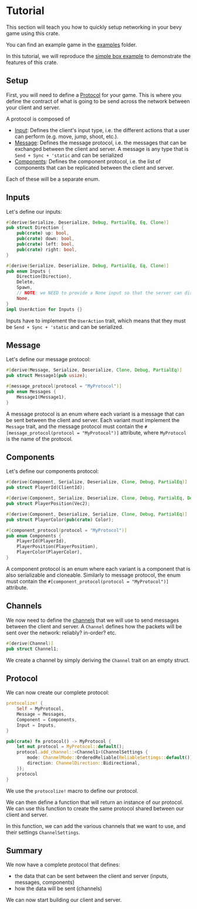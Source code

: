 # Tutorial


This section will teach you how to quickly setup networking in your bevy game using this crate.

You can find an example game in the [examples](https://github.com/cBournhonesque/lightyear/tree/main/examples) folder.

In this tutorial, we will reproduce the [simple box example](https://github.com/cBournhonesque/lightyear/tree/main/examples/simple_box) to demonstrate the features of this crate.

## Setup

First, you will need to define a [Protocol](../concepts/protocol/title.md) for your game.
This is where you define the contract of what is going to be send across the network between your client and server.

A protocol is composed of 
- [Input](../concepts/inputs/title.md): Defines the client's input type, i.e. the different actions that a user can perform
 (e.g. move, jump, shoot, etc.). 
- [Message](../concepts/events/title.md): Defines the message protocol, i.e. the messages that can be exchanged between the client and server. A
  message is any type that is `Send + Sync + 'static` and can be serialized
- [Components](../concepts/replication/title.md): Defines the component protocol, i.e. the list of components that can be replicated between the client and server.

Each of these will be a separate enum.

## Inputs

Let's define our inputs:
```rust
#[derive(Serialize, Deserialize, Debug, PartialEq, Eq, Clone)]
pub struct Direction {
    pub(crate) up: bool,
    pub(crate) down: bool,
    pub(crate) left: bool,
    pub(crate) right: bool,
}

#[derive(Serialize, Deserialize, Debug, PartialEq, Eq, Clone)]
pub enum Inputs {
    Direction(Direction),
    Delete,
    Spawn,
    // NOTE: we NEED to provide a None input so that the server can distinguish between lost input packets and 'None' inputs
    None,
}
impl UserAction for Inputs {}
```

Inputs have to implement the `UserAction` trait, which means that they must be `Send + Sync + 'static` and can be serialized.

## Message

Let's define our message protocol:
```rust
#[derive(Message, Serialize, Deserialize, Clone, Debug, PartialEq)]
pub struct Message1(pub usize);

#[message_protocol(protocol = "MyProtocol")]
pub enum Messages {
    Message1(Message1),
}
```

A message protocol is an enum where each variant is a message that can be sent between the client and server.
Each variant must implement the `Message` trait, and the message protocol must contain the
`#[message_protocol(protocol = "MyProtocol")]` attribute, where `MyProtocol` is the name of the protocol.

## Components

Let's define our components protocol:
```rust
#[derive(Component, Serialize, Deserialize, Clone, Debug, PartialEq)]
pub struct PlayerId(ClientId);

#[derive(Component, Serialize, Deserialize, Clone, Debug, PartialEq, Deref, DerefMut, Add, Mul)]
pub struct PlayerPosition(Vec2);

#[derive(Component, Deserialize, Serialize, Clone, Debug, PartialEq)]
pub struct PlayerColor(pub(crate) Color);

#[component_protocol(protocol = "MyProtocol")]
pub enum Components {
    PlayerId(PlayerId),
    PlayerPosition(PlayerPosition),
    PlayerColor(PlayerColor),
}
```
A component protocol is an enum where each variant is a component that is also serializable and cloneable.
Similarly to message protocol, the enum must contain the `#[component_protocol(protocol = "MyProtocol")]` attribute.

## Channels

We now need to define the [channels](../packet/channels.md) that we will use to send messages between the client and server.
A `Channel` defines how the packets will be sent over the network: reliably? in-order? etc.
```rust
#[derive(Channel)]
pub struct Channel1;
```

We create a channel by simply deriving the `Channel` trait on an empty struct.


## Protocol

We can now create our complete protocol:
```rust
protocolize! {
    Self = MyProtocol,
    Message = Messages,
    Component = Components,
    Input = Inputs,
}

pub(crate) fn protocol() -> MyProtocol {
    let mut protocol = MyProtocol::default();
    protocol.add_channel::<Channel1>(ChannelSettings {
        mode: ChannelMode::OrderedReliable(ReliableSettings::default()),
        direction: ChannelDirection::Bidirectional,
    });
    protocol
}
```

We use the `protocolize!` macro to define our protocol.

We can then define a function that will return an instance of our protocol.
We can use this function to create the same protocol shared between our client and server.

In this function, we can add the various channels that we want to use, and their settings `ChannelSettings`.

## Summary

We now have a complete protocol that defines:
- the data that can be sent between the client and server (inputs, messages, components)
- how the data will be sent (channels)

We can now start building our client and server.

